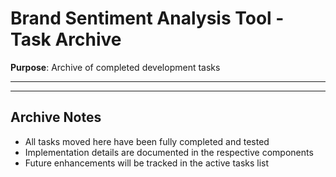 # Brand Sentiment Analysis Tool - Task Archive

**Purpose**: Archive of completed development tasks

---

---

## Archive Notes

- All tasks moved here have been fully completed and tested
- Implementation details are documented in the respective components
- Future enhancements will be tracked in the active tasks list

